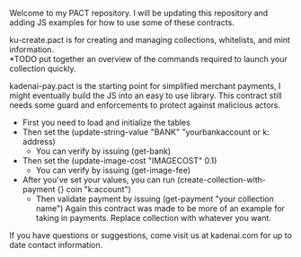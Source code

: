 Welcome to my PACT repository.
I will be updating this repository and adding JS examples for how to use some of these contracts.

ku-create.pact is for creating and managing collections, whitelists, and mint information.  
*TODO put together an overview of the commands required to launch your collection quickly.

kadenai-pay.pact is the starting point for simplified merchant payments, I might eventually build the JS
into an easy to use library.  This contract still needs some guard and enforcements to protect against malicious actors.
  * First you need to load and initialize the tables
  * Then set the (update-string-value "BANK" "yourbankaccount or k: address)
      * You can verify by issuing (get-bank)
  * Then set the (update-image-cost "IMAGECOST" 0.1)
      * You can verify by issuing (get-image-fee)
  *  After you've set your values, you can run (create-collection-with-payment {} coin "k:account")
      * Then validate payment by issuing (get-payment "your collection name")
 Again this contract was made to be more of an example for taking in payments.  Replace collection with whatever you want.
 
 
If you have questions or suggestions, come visit us at kadenai.com for up to date contact information.
 
     
     
